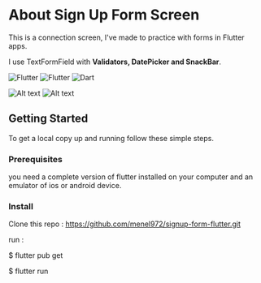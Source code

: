 # About Sign Up Form Screen

This is a connection screen, I've made to practice with forms in Flutter apps.

I use TextFormField with <strong>Validators, DatePicker and SnackBar</strong>.

<p>
<img alt="Flutter" src="https://img.shields.io/badge/Flutter-02569B?style=flat-square&logo=flutter&logoColor=white" />
<img alt="Flutter" src="https://img.shields.io/badge/DatePicker-02569B?style=flat-square&logo=flutter&logoColor=white" />
<img alt="Dart" src="https://img.shields.io/badge/Dart-0175C2?style=flat-square&logo=dart&logoColor=white" />
</p>

![Alt text](relative/path/to/img.jpg?raw=true "img/Screenshot_1.png") 
![Alt text](relative/path/to/img.jpg?raw=true "img/Screenshot_2.png") 


## Getting Started

To get a local copy up and running follow these simple steps.

### Prerequisites

you need a complete version of flutter installed on your computer and an emulator of ios or android device.

### Install
Clone this repo : https://github.com/menel972/signup-form-flutter.git

run :

$ flutter pub get

$ flutter run
